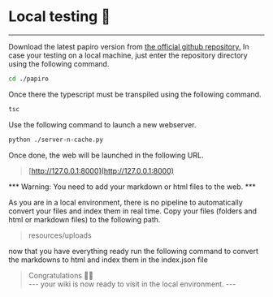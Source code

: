 # Local testing 🧪
---

Download the latest papiro version from [the official github repository.](https://github.com/akrck02/papiro)
In case your testing on a local machine, just enter the repository directory using the following command.

```bash
cd ./papiro
```

Once there the typescript must be transpiled using the following command.

```bash
tsc
```

Use the following command to launch a new webserver.
```bash
python ./server-n-cache.py
```

Once done, the web will be launched in the following URL.
> [http://127.0.0.1:8000](http://127.0.0.1:8000)

*** Warning: You need to add your markdown or html files to the web. ***

As you are in a local environment, there is no pipeline to automatically convert your files and index them in real time.
Copy your files (folders and html or markdown files) to the following path.

> resources/uploads

now that you have everything ready run the following command to convert the markdowns to html and index them in the index.json file

> Congratulations 🎉🎉 <br> --- your wiki is now ready to visit in the local environment. ---
